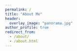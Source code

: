 ```yaml
---
permalink: /
title: "About Me"
header:
  overlay_image: "panorama.jpg"
author_profile: true
redirect_from: 
  - /about/
  - /about.html
---
```


